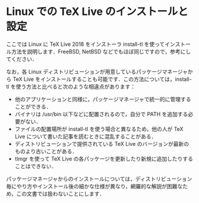 # Linux での TeX Live のインストールと設定

ここでは Linux に TeX Live 2018 をインストーラ install-tl を使ってインストール方法を説明します．FreeBSD, NetBSD などでもほぼ同じですので，参考にしてください．

なお，各 Linux ディストリビューションが用意しているパッケージマネージャから TeX Live をインストールすることも可能です．この方法については，install-tl を使う方法と比べると次のような相違点があります：

- 他のアプリケーションと同様に，パッケージマネージャで統一的に管理することができる．
- バイナリは /usr/bin 以下などに配置されるので，自分で PATH を追加する必要がない．
- ファイルの配置場所が install-tl を使う場合と異なるため，他の人が TeX Live について書いた記事を読むときに混乱することがある．
- ディストリビューションで提供されている TeX Live のバージョンが最新のものより古いことがある．
- tlmgr を使って TeX Live の各パッケージを更新したり新規に追加したりすることはできない．

パッケージマネージャからのインストールについては，ディストリビューション毎にやり方やインストール後の細かな仕様が異なり，網羅的な解説が困難なため，この文書では扱わないことにします．

